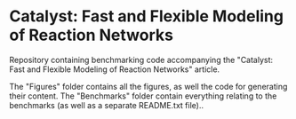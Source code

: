 # Catalyst: Fast and Flexible Modeling of Reaction Networks
Repository containing benchmarking code accompanying the "Catalyst: Fast and Flexible Modeling of Reaction Networks" article. 

The "Figures" folder contains all the figures, as well the code for generating their content. The "Benchmarks" folder contain everything relating to the benchmarks (as well as a separate README.txt file)..
